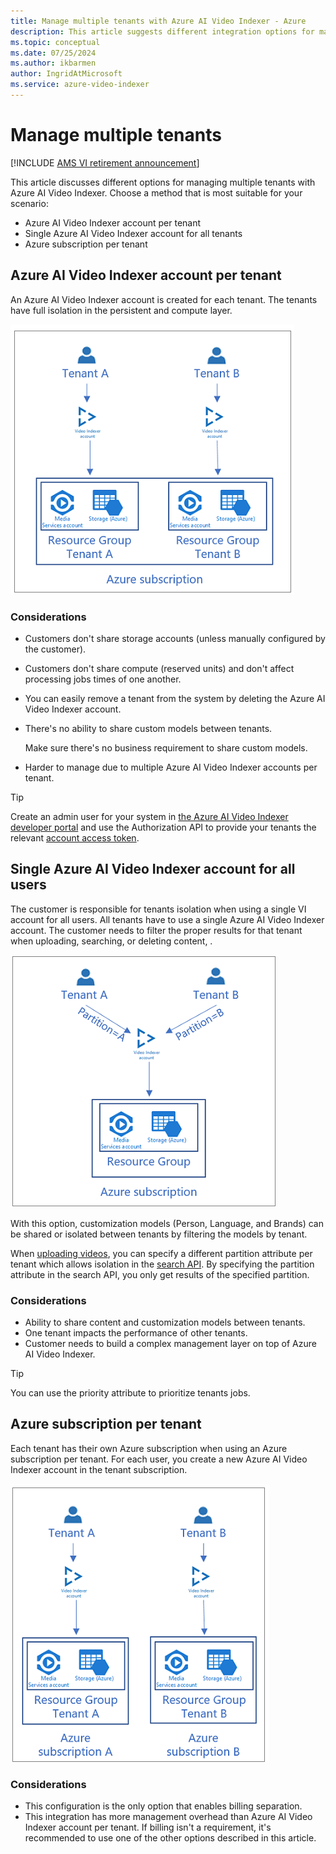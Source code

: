 ```yaml
---
title: Manage multiple tenants with Azure AI Video Indexer - Azure 
description: This article suggests different integration options for managing multiple tenants with Azure AI Video Indexer.
ms.topic: conceptual
ms.date: 07/25/2024
ms.author: ikbarmen
author: IngridAtMicrosoft
ms.service: azure-video-indexer
---
```


# Manage multiple tenants

[!INCLUDE [AMS VI retirement announcement](./includes/important-ams-retirement-abbreviated.md)]

This article discusses different options for managing multiple tenants with Azure AI Video Indexer. Choose a method that is most suitable for your scenario:

* Azure AI Video Indexer account per tenant
* Single Azure AI Video Indexer account for all tenants
* Azure subscription per tenant

## Azure AI Video Indexer account per tenant

An Azure AI Video Indexer account is created for each tenant. The tenants have full isolation in the persistent and compute layer.  

![Azure AI Video Indexer account per tenant](./media/manage-multiple-tenants/video-indexer-account-per-tenant.png)

### Considerations

* Customers don't share storage accounts (unless manually configured by the customer).
* Customers don't share compute (reserved units) and don't affect processing jobs times of one another.
* You can easily remove a tenant from the system by deleting the Azure AI Video Indexer account.
* There's no ability to share custom models between tenants.

    Make sure there's no business requirement to share custom models.
* Harder to manage due to multiple Azure AI Video Indexer accounts per tenant.

> [!TIP]
> Create an admin user for your system in [the Azure AI Video Indexer developer portal](https://api-portal.videoindexer.ai/) and use the Authorization API to provide your tenants the relevant [account access token](https://api-portal.videoindexer.ai/api-details#api=Operations&operation=Get-Account-Access-Token).

## Single Azure AI Video Indexer account for all users

The customer is responsible for tenants isolation when using a single VI account for all users. All tenants have to use a single Azure AI Video Indexer account. The customer needs to filter the proper results for that tenant when uploading, searching, or deleting content, .

![Single Azure AI Video Indexer account for all users](./media/manage-multiple-tenants/single-video-indexer-account-for-all-users.png)

With this option, customization models (Person, Language, and Brands) can be shared or isolated between tenants by filtering the models by tenant.

When [uploading videos](https://api-portal.videoindexer.ai/api-details#api=Operations&operation=Upload-Video), you can specify a different partition attribute per tenant which allows isolation in the [search API](https://api-portal.videoindexer.ai/api-details#api=Operations&operation=Search-Videos). By specifying the partition attribute in the search API, you only get results of the specified partition. 

### Considerations

* Ability to share content and customization models between tenants.
* One tenant impacts the performance of other tenants.
* Customer needs to build a complex management layer on top of Azure AI Video Indexer.

> [!TIP]
> You can use the priority attribute to prioritize tenants jobs.

## Azure subscription per tenant 

Each tenant has their own Azure subscription when using an Azure subscription per tenant. For each user, you create a new Azure AI Video Indexer account in the tenant subscription.

![Azure subscription per tenant](./media/manage-multiple-tenants/azure-subscription-per-tenant.png)

### Considerations

* This configuration is the only option that enables billing separation.
* This integration has more management overhead than Azure AI Video Indexer account per tenant. If billing isn't a requirement, it's recommended to use one of the other options described in this article.
